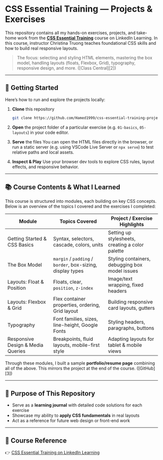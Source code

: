 # CSS Essential Training — Projects & Exercises

This repository contains all my hands-on exercises, projects, and take-home work from the **[CSS Essential Training](https://www.linkedin.com/learning/css-essential-training-22688362)** course on LinkedIn Learning.
In this course, instructor Christina Truong teaches foundational CSS skills and how to build real responsive layouts.

> The focus: selecting and styling HTML elements, mastering the box model, handling layouts (floats, Flexbox, Grid), typography, responsive design, and more. ([Class Central][2])

---

## 🚀 Getting Started

Here’s how to run and explore the projects locally:

1. **Clone** this repository

   ```bash
   git clone https://github.com/Hamed1999/css-essential-training-projects.git
   ```

2. **Open** the project folder of a particular exercise (e.g. `01-basics`, `05-layouts`) in your code editor.

3. **Serve** the files
   You can open the HTML files directly in the browser, or run a static server (e.g. using VSCode Live Server or `npx serve`) to test relative paths and local assets.

4. **Inspect & Play**
   Use your browser dev tools to explore CSS rules, layout effects, and responsive behavior.

---

## 📚 Course Contents & What I Learned

This course is structured into modules, each building on key CSS concepts. Below is an overview of the topics I covered and the exercises I completed:

| Module                            | Topics Covered                                             | Project / Exercise Highlights                    |
| --------------------------------- | ---------------------------------------------------------- | ------------------------------------------------ |
| Getting Started & CSS Basics      | Syntax, selectors, cascade, colors, units                  | Setting up stylesheets, creating a color palette |
| The Box Model                     | `margin` / `padding` / `border`, box-sizing, display types | Styling containers, debugging box model issues   |
| Layouts: Float & Position         | Floats, clear, `position`, `z-index`                       | Image/text wrapping, fixed headers               |
| Layouts: Flexbox & Grid           | Flex container properties, ordering, Grid layout           | Building responsive card layouts, gutters        |
| Typography                        | Font families, sizes, line-height, Google Fonts            | Styling headers, paragraphs, buttons             |
| Responsive Design & Media Queries | Breakpoints, fluid layouts, mobile-first style             | Adapting layouts for tablet & mobile views       |

Through these modules, I built a sample **portfolio/resume page** combining all of the above. This mirrors the project at the end of the course. ([GitHub][3])

---

## 🎯 Purpose of This Repository

* Serve as a **learning journal** with detailed code solutions for each exercise
* Showcase my ability to **apply CSS fundamentals** in real layouts
* Act as a reference for future web design or front-end work

---

## 🔗 Course Reference

👉 [CSS Essential Training on LinkedIn Learning](https://www.linkedin.com/learning/css-essential-training-22688362)

